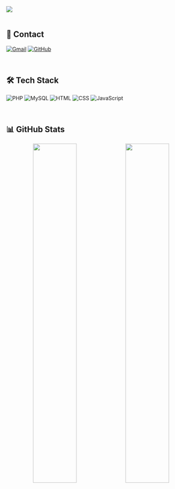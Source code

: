 <div align="left">
  <img src="https://readme-typing-svg.demolab.com?font=Ubuntu+Mono&size=32&duration=3000&pause=1000&color=0099FF&center=false&vCenter=true&width=750&height=60&lines=%22Let's+challenge,+Hyungjun!%22" />
</div>


<br/>

<h2>💌 Contact</h2>

[![Gmail](https://img.shields.io/badge/Gmail-EA4335?style=flat&logo=gmail&logoColor=white)](mailto:azaz2661@daum.net)
[![GitHub](https://img.shields.io/badge/GitHub-181717?style=flat&logo=github&logoColor=white)](https://github.com/janghyeungjun)


<br/>
<h2>🛠 Tech Stack</h2>

![PHP](https://img.shields.io/badge/PHP-777BB4?style=flat&logo=php&logoColor=white)
![MySQL](https://img.shields.io/badge/MySQL-4479A1?style=flat&logo=mysql&logoColor=white)
![HTML](https://img.shields.io/badge/HTML5-E34F26?style=flat&logo=html5&logoColor=white)
![CSS](https://img.shields.io/badge/CSS3-1572B6?style=flat&logo=css3&logoColor=white)
![JavaScript](https://img.shields.io/badge/JavaScript-F7DF1E?style=flat&logo=javascript&logoColor=black)


<br/>
<h2>📊 GitHub Stats</h2>

<div align="center">
  <img src="https://github-readme-stats.vercel.app/api?username=janghyeungjun&show_icons=true&theme=tokyonight" width="48%" />
  <img src="https://github-readme-stats.vercel.app/api/top-langs/?username=janghyeungjun&layout=compact&theme=tokyonight" width="48%" />
</div>

